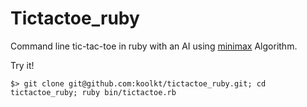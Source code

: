 # Tictactoe_ruby
Command line tic-tac-toe in ruby with an AI using <a href="https://en.wikipedia.org/wiki/Minimax">minimax</a> Algorithm.

Try it!
```
$> git clone git@github.com:koolkt/tictactoe_ruby.git; cd tictactoe_ruby; ruby bin/tictactoe.rb
```